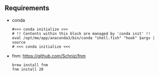 ## Requirements

* conda

  ```fish
  #>>> conda initialize >>>
  # !! Contents within this block are managed by 'conda init' !!
  eval /opt/me/app/anaconda3/bin/conda "shell.fish" "hook" $argv | source
  # <<< conda initialize <<<
  ```

* fnm: https://github.com/Schniz/fnm
  
  ```fish
  brew install fnm
  fnm install 20
  ```

